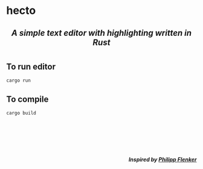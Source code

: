 # **hecto**

<div align="center">

## *A simple text editor with highlighting written in Rust*

#

</div>

## To run editor

```console
cargo run
```

## To compile

```console
cargo build
```

#

<p>&nbsp;</p>

<p>&nbsp;</p>

<div align="right">

##### *Inspired by [Philipp Flenker](https://www.philippflenker.com/hecto)*

</div>
